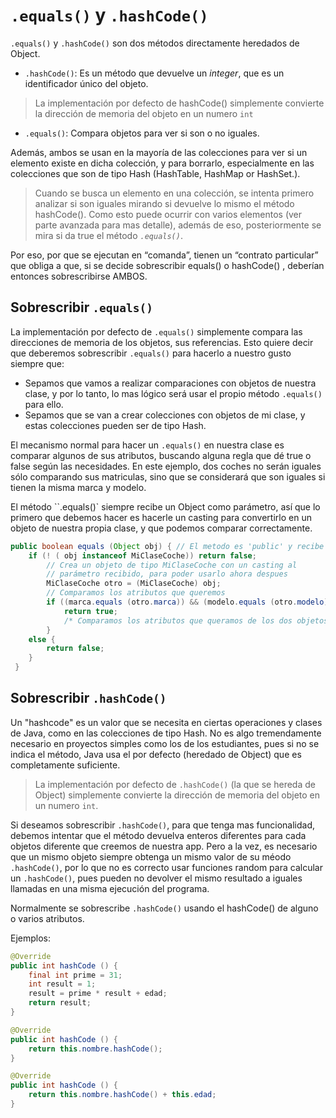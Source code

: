 # `.equals()` y `.hashCode()`

`.equals()` y `.hashCode()` son dos métodos directamente heredados de Object. 

* `.hashCode()`: Es un método que devuelve un *integer*,  que es un identificador único del objeto. 
>La implementación por defecto de hashCode() simplemente convierte la dirección de memoria del objeto en un numero `int`
* `.equals()`: Compara objetos para ver si son o no iguales.

Además, ambos se usan en la mayoría de las colecciones para ver si un elemento existe en dicha colección, y para borrarlo, especialmente en las colecciones que son de tipo Hash (HashTable, HashMap or HashSet.).

 >Cuando se busca un elemento en una colección, se intenta primero analizar si son iguales mirando si devuelve lo mismo el método hashCode().
 Como esto puede ocurrir con varios elementos (ver parte avanzada para mas detalle), además de eso, posteriormente se mira si da true el método *`.equals()`*. 

 Por eso, por que se ejecutan en “comanda”, tienen un “contrato particular” que obliga a que, si se decide sobrescribir equals() o hashCode() , deberían entonces sobrescribirse AMBOS.

## Sobrescribir `.equals()`

La implementación por defecto de `.equals()` simplemente compara las direcciones de memoria de los objetos, sus referencias. Esto quiere decir que deberemos sobrescribir `.equals()` para hacerlo a nuestro gusto siempre que:
- Sepamos que vamos a realizar comparaciones con objetos de nuestra clase, y por lo tanto, lo mas lógico será usar el propio método `.equals()` para ello.
- Sepamos que se van a crear colecciones con objetos de mi clase, y estas colecciones pueden ser de tipo Hash.

El mecanismo normal para hacer un `.equals()` en nuestra clase es comparar algunos de sus atributos, buscando alguna regla que dé true o false según las necesidades. En este ejemplo, dos coches no serán iguales sólo comparando sus matriculas, sino que se considerará que son iguales si tienen la misma marca y modelo.

El método ``.equals()` siempre recibe un Object como parámetro, así que lo primero que debemos hacer es hacerle un casting para convertirlo en un objeto de nuestra propia clase, y que podemos comparar correctamente.

```Java
public boolean equals (Object obj) { // El metodo es 'public' y recibe un Object.
    if (! ( obj instanceof MiClaseCoche)) return false;
        // Crea un objeto de tipo MiClaseCoche con un casting al
        // parámetro recibido, para poder usarlo ahora despues
        MiClaseCoche otro = (MiClaseCoche) obj;
        // Comparamos los atributos que queremos
        if ((marca.equals (otro.marca)) && (modelo.equals (otro.modelo))) {
            return true;
            /* Comparamos los atributos que queramos de los dos objetos para dar true o false a la comparación. Este ejemplo compara la marca y la matricula de un coche, esto es, considera que dos coches son iguales si tienen la misma marca y matricula. */
        }
    else {
        return false;
    }
 }
```

## Sobrescribir `.hashCode()`

Un "hashcode" es un valor que se necesita en ciertas operaciones y clases de Java, como en las colecciones de tipo Hash.  No es algo tremendamente necesario en proyectos simples como los de los estudiantes, pues si no se indica el método, Java usa el por defecto (heredado de Object) que es completamente suficiente.
>La implementación por defecto de `.hashCode()` (la que se hereda de Object) simplemente convierte la dirección de memoria del objeto en un numero `int`.

Si deseamos sobrescribir `.hashCode()`, para que tenga mas funcionalidad, debemos intentar que el método devuelva enteros diferentes para cada objetos diferente que creemos de nuestra app. Pero a la vez, es necesario que un mismo objeto siempre obtenga un mismo valor de su méodo `.hashCode()`, por lo que no es correcto usar funciones random para calcular un `.hashCode()`, pues pueden no devolver el mismo resultado a iguales llamadas en una misma ejecución del programa.

Normalmente se sobrescribe `.hashCode()` usando el hashCode() de alguno o varios atributos. 

Ejemplos:
```Java
@Override
public int hashCode () {
    final int prime = 31;
    int result = 1;
    result = prime * result + edad;
    return result;
}
```
```Java
@Override
public int hashCode () {
    return this.nombre.hashCode();
}
```
```Java
@Override
public int hashCode () {
    return this.nombre.hashCode() + this.edad;
}
```